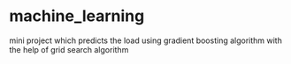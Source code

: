 # machine_learning
mini project which predicts the load using gradient boosting algorithm with  the help of grid search algorithm
